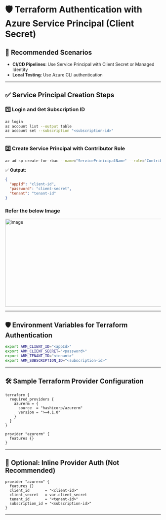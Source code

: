 # 🛡️ Terraform Authentication with Azure Service Principal (Client Secret)

## 🔹 Recommended Scenarios

* **CI/CD Pipelines**: Use Service Principal with Client Secret or Managed Identity
* **Local Testing**: Use Azure CLI authentication

---

## ✅ Service Principal Creation Steps

### 1️⃣ Login and Get Subscription ID

```bash
az login
az account list --output table
az account set --subscription "<subscription-id>"
```

---

### 2️⃣ Create Service Principal with Contributor Role

```bash
az ad sp create-for-rbac --name="ServicePrinicipalName" --role="Contributor" --scopes="/subscriptions/<subscription-id>"
```

✅ **Output:**

```json
{
  "appId": "client-id",
  "password": "client-secret",
  "tenant": "tenant-id"
}
```

### Refer the below Image
<img width="1460" height="283" alt="image" src="https://github.com/user-attachments/assets/9a7f2e0e-a5ea-4e3a-a788-1989ab8306a5" />

---

## 🛡️ Environment Variables for Terraform Authentication

```bash
export ARM_CLIENT_ID="<appId>"
export ARM_CLIENT_SECRET="<password>"
export ARM_TENANT_ID="<tenant>"
export ARM_SUBSCRIPTION_ID="<subscription-id>"
```

---

## 🛠️ Sample Terraform Provider Configuration

```hcl
terraform {
  required_providers {
    azurerm = {
      source  = "hashicorp/azurerm"
      version = ">=4.1.0"
    }
  }
}

provider "azurerm" {
  features {}
}
```

---

## 📝 Optional: Inline Provider Auth (Not Recommended)

```hcl
provider "azurerm" {
  features {}
  client_id       = "<client-id>"
  client_secret   = var.client_secret
  tenant_id       = "<tenant-id>"
  subscription_id = "<subscription-id>"
}
```

---

